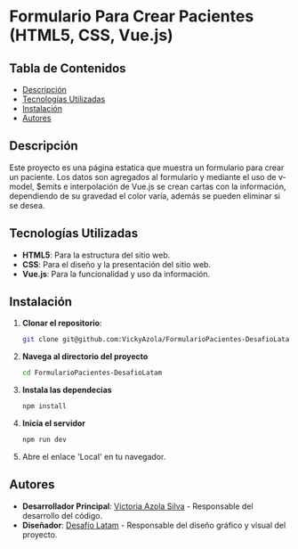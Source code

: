 # Formulario Para Crear Pacientes (HTML5, CSS, Vue.js)

## Tabla de Contenidos

- [Descripción](#descripción)
- [Tecnologías Utilizadas](#tecnologías-utilizadas)
- [Instalación](#instalación)
- [Autores](#autores)

## Descripción

Este proyecto es una página estatica que muestra un formulario para crear un paciente.
Los datos son agregados al formulario y mediante el uso de v-model, $emits e interpolación de Vue.js se crean cartas con la información, dependiendo de su gravedad el color varía, además se pueden eliminar si se desea.

## Tecnologías Utilizadas

- **HTML5**: Para la estructura del sitio web.
- **CSS**: Para el diseño y la presentación del sitio web.
- **Vue.js**: Para la funcionalidad y uso da información.

## Instalación

1. **Clonar el repositorio**:
    ```bash
    git clone git@github.com:VickyAzola/FormularioPacientes-DesafioLatam.git
    ```
2. **Navega al directorio del proyecto**
    ```bash
    cd FormularioPacientes-DesafioLatam
    ```
3. **Instala las dependecias**
    ```bash
    npm install
    ```
4. **Inicia el servidor**
    ```bash
    npm run dev
    ```
5. Abre el enlace 'Local' en tu navegador.
   
## Autores

- **Desarrollador Principal**: [Victoria Azola Silva](https://github.com/VickyAzola) - Responsable del desarrollo del código.
- **Diseñador**: [Desafío Latam](https://desafiolatam.com/admision/?utm_term=desafio%20latam&utm_campaign=Brand&utm_source=adwords&utm_medium=ppc&hsa_acc=1239562006&hsa_cam=16998643182&hsa_grp=136655824715&hsa_ad=596057942540&hsa_src=g&hsa_tgt=kwd-340546658839&hsa_kw=desafio%20latam&hsa_mt=b&hsa_net=adwords&hsa_ver=3&gad_source=1&gclid=CjwKCAjwvvmzBhA2EiwAtHVrbzEJGJPqUuTuFDuNIFtSh4eKqGXcLXmCO9u12vwlU553fGXV93Q5zxoCGmEQAvD_BwE) - Responsable del diseño gráfico y visual del proyecto.
